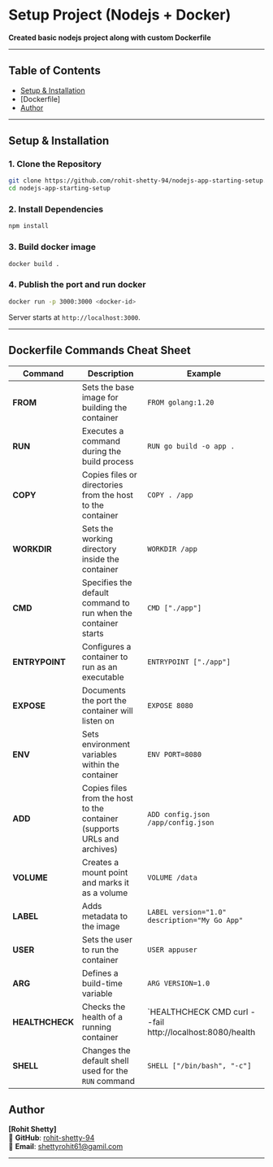 # **Setup Project (Nodejs + Docker)**

**Created basic nodejs project along with custom Dockerfile**

---

## **Table of Contents**

- [Setup & Installation](#-setup--installation)
- [Dockerfile]
- [Author](#-author)

---

## **Setup & Installation**

### 1️. **Clone the Repository**

```sh
git clone https://github.com/rohit-shetty-94/nodejs-app-starting-setup.git
cd nodejs-app-starting-setup
```

### 2️. **Install Dependencies**

```sh
npm install
```

### 3️. **Build docker image**

```sh
docker build .
```


### 4️. **Publish the port and run docker**

```sh
docker run -p 3000:3000 <docker-id>
```

Server starts at `http://localhost:3000`.

---

## Dockerfile Commands Cheat Sheet

| Command      | Description                                                            | Example                                               |
|--------------|------------------------------------------------------------------------|-------------------------------------------------------|
| **FROM**     | Sets the base image for building the container                          | `FROM golang:1.20`                                     |
| **RUN**      | Executes a command during the build process                             | `RUN go build -o app .`                                |
| **COPY**     | Copies files or directories from the host to the container              | `COPY . /app`                                          |
| **WORKDIR**  | Sets the working directory inside the container                         | `WORKDIR /app`                                         |
| **CMD**      | Specifies the default command to run when the container starts          | `CMD ["./app"]`                                        |
| **ENTRYPOINT** | Configures a container to run as an executable                        | `ENTRYPOINT ["./app"]`                                 |
| **EXPOSE**   | Documents the port the container will listen on                         | `EXPOSE 8080`                                          |
| **ENV**      | Sets environment variables within the container                         | `ENV PORT=8080`                                        |
| **ADD**      | Copies files from the host to the container (supports URLs and archives) | `ADD config.json /app/config.json`                      |
| **VOLUME**   | Creates a mount point and marks it as a volume                          | `VOLUME /data`                                         |
| **LABEL**    | Adds metadata to the image                                              | `LABEL version="1.0" description="My Go App"`           |
| **USER**     | Sets the user to run the container                                       | `USER appuser`                                         |
| **ARG**      | Defines a build-time variable                                           | `ARG VERSION=1.0`                                      |
| **HEALTHCHECK** | Checks the health of a running container                             | `HEALTHCHECK CMD curl --fail http://localhost:8080/health || exit 1` |
| **SHELL**    | Changes the default shell used for the `RUN` command                     | `SHELL ["/bin/bash", "-c"]`                            |




## **Author**

**[Rohit Shetty]**\
🚀 **GitHub**: [rohit-shetty-94](https://github.com/rohit-shetty-94)\
💎 **Email**: [shettyrohit61@gamil.com](mailto\:shettyrohit61@gamil.com)

---


